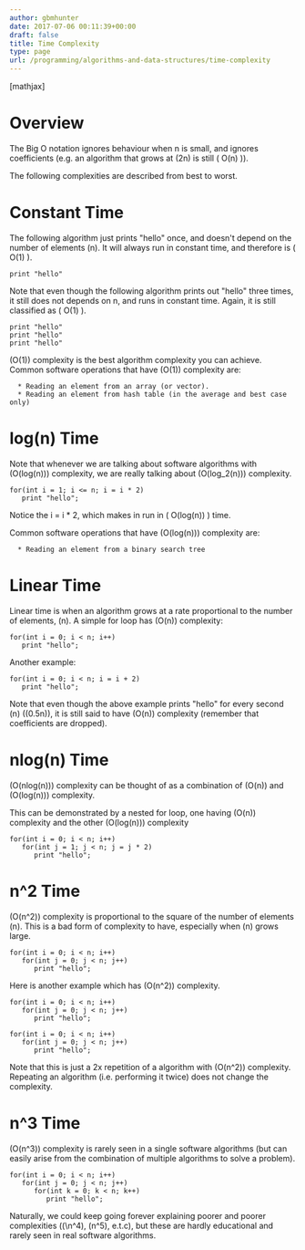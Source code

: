```yaml
---
author: gbmhunter
date: 2017-07-06 00:11:39+00:00
draft: false
title: Time Complexity
type: page
url: /programming/algorithms-and-data-structures/time-complexity
---
```


[mathjax]




# Overview




The Big O notation ignores behaviour when n is small, and ignores coefficients (e.g. an algorithm that grows at \(2n\) is still \( O(n) \)).




The following complexities are described from best to worst.




# Constant Time




The following algorithm just prints "hello" once, and doesn't depend on the number of elements (n). It will always run in constant time, and therefore is \( O(1) \).



    
    print "hello"




Note that even though the following algorithm prints out "hello" three times, it still does not depends on n, and runs in constant time. Again, it is still classified as \( O(1) \).



    
    print "hello"
    print "hello"
    print "hello"




\(O(1)\) complexity is the best algorithm complexity you can achieve. Common software operations that have \(O(1)\) complexity are:





	  * Reading an element from an array (or vector).
	  * Reading an element from hash table (in the average and best case only)



# log(n) Time




Note that whenever we are talking about software algorithms with \(O(log(n))\) complexity, we are really talking about \(O(log_2(n))\) complexity.



    
    for(int i = 1; i <= n; i = i * 2)
       print "hello";




Notice the i = i * 2, which makes in run in \( O(log(n)) \) time.




Common software operations that have \(O(log(n))\) complexity are:





	  * Reading an element from a binary search tree



# Linear Time




Linear time is when an algorithm grows at a rate proportional to the number of elements, \(n\). A simple for loop has \(O(n)\) complexity:



    
    for(int i = 0; i < n; i++)
       print "hello";




Another example:



    
    for(int i = 0; i < n; i = i + 2)
       print "hello";




Note that even though the above example prints "hello" for every second \(n\) (\(0.5n\)), it is still said to have \(O(n)\) complexity (remember that coefficients are dropped).




# nlog(n) Time




\(O(nlog(n))\) complexity can be thought of as a combination of \(O(n)\) and \(O(log(n))\) complexity.




This can be demonstrated by a nested for loop, one having \(O(n)\) complexity and the other \(O(log(n))\) complexity



    
    for(int i = 0; i < n; i++)
       for(int j = 1; j < n; j = j * 2)
          print "hello";







# n^2 Time




\(O(n^2)\) complexity is proportional to the square of the number of elements \(n\). This is a bad form of complexity to have, especially when \(n\) grows large.



    
    for(int i = 0; i < n; i++)
       for(int j = 0; j < n; j++)
          print "hello";




Here is another example which has \(O(n^2)\) complexity.



    
    for(int i = 0; i < n; i++)
       for(int j = 0; j < n; j++)
          print "hello";
    
    for(int i = 0; i < n; i++)
       for(int j = 0; j < n; j++)
          print "hello";




Note that this is just a 2x repetition of a algorithm with \(O(n^2)\) complexity. Repeating an algorithm (i.e. performing it twice) does not change the complexity.




# n^3 Time




\(O(n^3)\) complexity is rarely seen in a single software algorithms (but can easily arise from the combination of multiple algorithms to solve a problem).



    
    for(int i = 0; i < n; i++)
       for(int j = 0; j < n; j++)
          for(int k = 0; k < n; k++)
             print "hello";




Naturally, we could keep going forever explaining poorer and poorer complexities ((\n^4\), \(n^5\), e.t.c), but these are hardly educational and rarely seen in real software algorithms.
